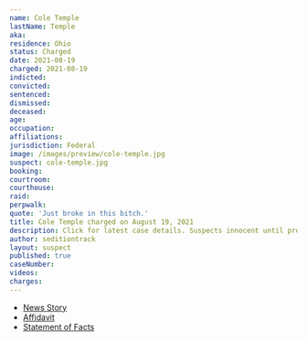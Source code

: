 ```yaml
---
name: Cole Temple
lastName: Temple
aka:
residence: Ohio
status: Charged
date: 2021-08-19
charged: 2021-08-19
indicted:
convicted:
sentenced:
dismissed:
deceased:
age:
occupation:
affiliations:
jurisdiction: Federal
image: /images/preview/cole-temple.jpg
suspect: cole-temple.jpg
booking:
courtroom:
courthouse:
raid:
perpwalk:
quote: 'Just broke in this bitch.'
title: Cole Temple charged on August 19, 2021
description: Click for latest case details. Suspects innocent until proven guilty.
author: seditiontrack
layout: suspect
published: true
caseNumber:
videos:
charges:
---
```

- [News Story](https://www.13abc.com/2021/08/20/swanton-residents-charged-jan-6-riot-us-capitol/)
- [Affidavit](https://www.scribd.com/document/520951756/Wilson-Affidavit#from_embed)
- [Statement of Facts](https://extremism.gwu.edu/sites/g/files/zaxdzs2191/f/Jodi%20Wilson%20and%20Cole%20Temple%20Affidavit.pdf)
